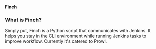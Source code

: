 #### Finch 

### What is Finch?

Simply put, Finch is a Python script that communicates with Jenkins. It helps you stay in the CLI environment while running Jenkins tasks to improve workflow. Currently it's catered to Prowl.
